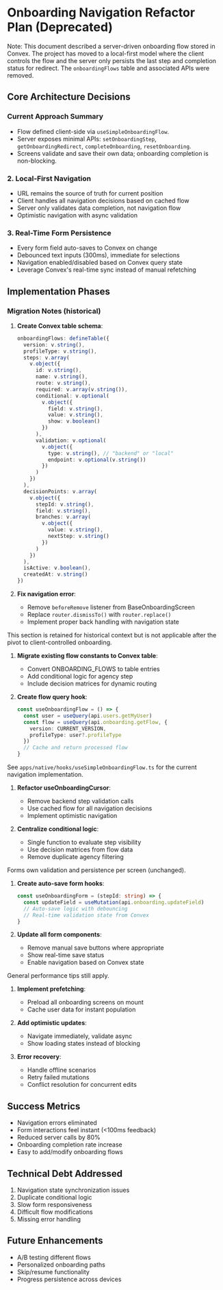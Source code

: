 # Onboarding Navigation Refactor Plan (Deprecated)

Note: This document described a server-driven onboarding flow stored in Convex. The project has moved to a local-first model where the client controls the flow and the server only persists the last step and completion status for redirect. The `onboardingFlows` table and associated APIs were removed.

## Core Architecture Decisions

### Current Approach Summary

- Flow defined client-side via `useSimpleOnboardingFlow`.
- Server exposes minimal APIs: `setOnboardingStep`, `getOnboardingRedirect`, `completeOnboarding`, `resetOnboarding`.
- Screens validate and save their own data; onboarding completion is non-blocking.

### 2. Local-First Navigation

- URL remains the source of truth for current position
- Client handles all navigation decisions based on cached flow
- Server only validates data completion, not navigation flow
- Optimistic navigation with async validation

### 3. Real-Time Form Persistence

- Every form field auto-saves to Convex on change
- Debounced text inputs (300ms), immediate for selections
- Navigation enabled/disabled based on Convex query state
- Leverage Convex's real-time sync instead of manual refetching

## Implementation Phases

### Migration Notes (historical)

1. **Create Convex table schema**:

   ```typescript
   onboardingFlows: defineTable({
     version: v.string(),
     profileType: v.string(),
     steps: v.array(
       v.object({
         id: v.string(),
         name: v.string(),
         route: v.string(),
         required: v.array(v.string()),
         conditional: v.optional(
           v.object({
             field: v.string(),
             value: v.string(),
             show: v.boolean()
           })
         ),
         validation: v.optional(
           v.object({
             type: v.string(), // "backend" or "local"
             endpoint: v.optional(v.string())
           })
         )
       })
     ),
     decisionPoints: v.array(
       v.object({
         stepId: v.string(),
         field: v.string(),
         branches: v.array(
           v.object({
             value: v.string(),
             nextStep: v.string()
           })
         )
       })
     ),
     isActive: v.boolean(),
     createdAt: v.string()
   })
   ```

2. **Fix navigation error**:
   - Remove `beforeRemove` listener from BaseOnboardingScreen
   - Replace `router.dismissTo()` with `router.replace()`
   - Implement proper back handling with navigation state

This section is retained for historical context but is not applicable after the pivot to client-controlled onboarding.

1. **Migrate existing flow constants to Convex table**:
   - Convert ONBOARDING_FLOWS to table entries
   - Add conditional logic for agency step
   - Include decision matrices for dynamic routing

2. **Create flow query hook**:
   ```typescript
   const useOnboardingFlow = () => {
     const user = useQuery(api.users.getMyUser)
     const flow = useQuery(api.onboarding.getFlow, {
       version: CURRENT_VERSION,
       profileType: user?.profileType
     })
     // Cache and return processed flow
   }
   ```

See `apps/native/hooks/useSimpleOnboardingFlow.ts` for the current navigation implementation.

1. **Refactor useOnboardingCursor**:
   - Remove backend step validation calls
   - Use cached flow for all navigation decisions
   - Implement optimistic navigation

2. **Centralize conditional logic**:
   - Single function to evaluate step visibility
   - Use decision matrices from flow data
   - Remove duplicate agency filtering

Forms own validation and persistence per screen (unchanged).

1. **Create auto-save form hooks**:

   ```typescript
   const useOnboardingForm = (stepId: string) => {
     const updateField = useMutation(api.onboarding.updateField)
     // Auto-save logic with debouncing
     // Real-time validation state from Convex
   }
   ```

2. **Update all form components**:
   - Remove manual save buttons where appropriate
   - Show real-time save status
   - Enable navigation based on Convex state

General performance tips still apply.

1. **Implement prefetching**:
   - Preload all onboarding screens on mount
   - Cache user data for instant population

2. **Add optimistic updates**:
   - Navigate immediately, validate async
   - Show loading states instead of blocking

3. **Error recovery**:
   - Handle offline scenarios
   - Retry failed mutations
   - Conflict resolution for concurrent edits

## Success Metrics

- Navigation errors eliminated
- Form interactions feel instant (<100ms feedback)
- Reduced server calls by 80%
- Onboarding completion rate increase
- Easy to add/modify onboarding flows

## Technical Debt Addressed

1. Navigation state synchronization issues
2. Duplicate conditional logic
3. Slow form responsiveness
4. Difficult flow modifications
5. Missing error handling

## Future Enhancements

- A/B testing different flows
- Personalized onboarding paths
- Skip/resume functionality
- Progress persistence across devices
